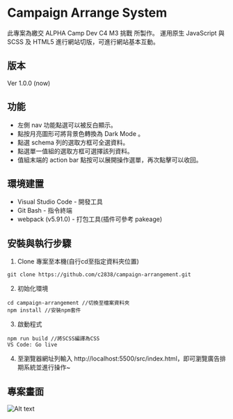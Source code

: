 # Campaign Arrange System
此專案為繳交 ALPHA Camp Dev C4 M3 挑戰 所製作。
運用原生 JavaScript 與 SCSS 及 HTML5 進行網站切版，可進行網站基本互動。


## 版本
Ver 1.0.0 (now)


## 功能
* 左側 nav 功能點選可以被反白顯示。
* 點按月亮圖形可將背景色轉換為 Dark Mode 。
* 點選 schema 列的選取方框可全選資料。
* 點選單一值組的選取方框可選擇該列資料。
* 值組末端的 action bar 點按可以展開操作選單，再次點擊可以收回。



## 環境建置
* Visual Studio Code - 開發工具
* Git Bash - 指令終端
* webpack (v5.91.0) - 打包工具(插件可參考 pakeage)


## 安裝與執行步驟
1. Clone 專案至本機(自行cd至指定資料夾位置)
```
git clone https://github.com/c2838/campaign-arrangement.git
```
2. 初始化環境
```
cd campaign-arrangement //切換至檔案資料夾
npm install //安裝npm套件
```
3. 啟動程式
```
npm run build //將SCSS編譯為CSS
VS Code: Go live
```
4. 至瀏覽器網址列輸入 http://localhost:5500/src/index.html，即可瀏覽廣告排期系統並進行操作~


## 專案畫面
![Alt text](https://i.imgur.com/tYoUvp2.png)